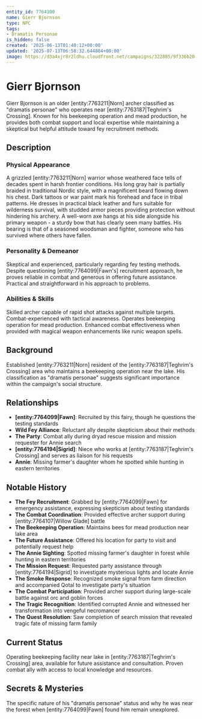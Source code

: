 ```yaml
---
entity_id: 7764100
name: Gierr Bjornson
type: NPC
tags:
- Dramatis Personae
is_hidden: false
created: '2025-06-13T01:40:12+00:00'
updated: '2025-07-13T06:58:32.644884+00:00'
image: https://d3a4xjr8r2ldhu.cloudfront.net/campaigns/322885/9f336b20-26d1-4e2b-8384-538c3327c1ca.jpg
---
```


# Gierr Bjornson

Gierr Bjornson is an older [entity:7763211|Norn] archer classified as "dramatis personae" who operates near [entity:7763187|Teghrim's Crossing]. Known for his beekeeping operation and mead production, he provides both combat support and local expertise while maintaining a skeptical but helpful attitude toward fey recruitment methods.

## Description

### Physical Appearance

A grizzled [entity:7763211|Norn] warrior whose weathered face tells of decades spent in harsh frontier conditions. His long gray hair is partially braided in traditional Nordic style, with a magnificent beard flowing down his chest. Dark tattoos or war paint mark his forehead and face in tribal patterns. He dresses in practical black leather and furs suitable for wilderness survival, with studded armor pieces providing protection without hindering his archery. A well-worn axe hangs at his side alongside his primary weapon - a sturdy bow that has clearly seen many battles. His bearing is that of a seasoned woodsman and fighter, someone who has survived where others have fallen.

### Personality & Demeanor

Skeptical and experienced, particularly regarding fey testing methods. Despite questioning [entity:7764099|Fawn's] recruitment approach, he proves reliable in combat and generous in offering future assistance. Practical and straightforward in his approach to problems.

### Abilities & Skills

Skilled archer capable of rapid shot attacks against multiple targets. Combat-experienced with tactical awareness. Operates beekeeping operation for mead production. Enhanced combat effectiveness when provided with magical weapon enhancements like runic weapon spells.

## Background

Established [entity:7763211|Norn] resident of the [entity:7763187|Teghrim's Crossing] area who maintains a beekeeping operation near the lake. His classification as "dramatis personae" suggests significant importance within the campaign's social structure.

## Relationships

- **[entity:7764099|Fawn]**: Recruited by this fairy, though he questions the testing standards
- **Wild Fey Alliance**: Reluctant ally despite skepticism about their methods
- **The Party**: Combat ally during dryad rescue mission and mission requester for Annie search
- **[entity:7764194|Sigrid]**: Niece who works at [entity:7763187|Teghrim's Crossing] and serves as liaison for his requests
- **Annie**: Missing farmer's daughter whom he spotted while hunting in eastern territories

## Notable History

- **The Fey Recruitment**: Grabbed by [entity:7764099|Fawn] for emergency assistance, expressing skepticism about testing standards
- **The Combat Coordination**: Provided effective archer support during [entity:7764107|Willow Glade] battle
- **The Beekeeping Operation**: Maintains bees for mead production near lake area
- **The Future Assistance**: Offered his location for party to visit and potentially request help
- **The Annie Sighting**: Spotted missing farmer's daughter in forest while hunting in eastern territories
- **The Mission Request**: Requested party assistance through [entity:7764194|Sigrid] to investigate mysterious lights and locate Annie
- **The Smoke Response**: Recognized smoke signal from farm direction and accompanied Qotal to investigate party's situation
- **The Combat Participation**: Provided archer support during large-scale battle against orc and goblin forces
- **The Tragic Recognition**: Identified corrupted Annie and witnessed her transformation into vengeful necromancer
- **The Quest Resolution**: Saw completion of search mission that revealed tragic fate of missing farm family

## Current Status

Operating beekeeping facility near lake in [entity:7763187|Teghrim's Crossing] area, available for future assistance and consultation. Proven combat ally with access to local knowledge and resources.

## Secrets & Mysteries

The specific nature of his "dramatis personae" status and why he was near the forest when [entity:7764099|Fawn] found him remain unexplored.